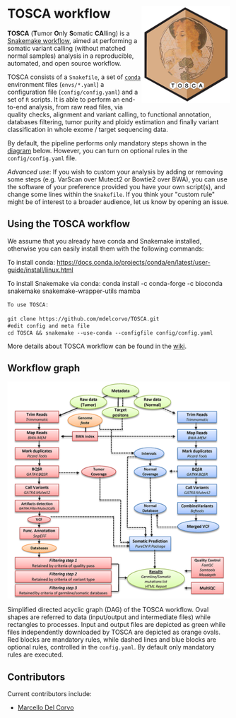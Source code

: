 # TOSCA workflow <img src="img/tosca_image.png" width="200" align="right" />


**TOSCA** (**T**umor **O**nly **S**omatic **CA**lling) is a [Snakemake workflow](https://snakemake.readthedocs.io/en/stable/index.html), aimed at performing a somatic variant calling (without matched normal samples) analysis in a reproducible, automated, and open source workflow.

TOSCA consists of a `Snakefile`, a set of [`conda`](https://conda.io/docs/) environment files (`envs/*.yaml`) a configuration file (`config/config.yaml`) and a set of `R` scripts. It is able to perform an end-to-end analysis, from raw read files, via quality checks, alignment and variant calling, to functional annotation, databases filtering, tumor purity and ploidy estimation and finally variant classification in whole exome / target sequencing data.  

By default, the pipeline performs only mandatory steps shown in the [diagram](img/dag_tosca.png) below. However, you can turn on optional rules in the `config/config.yaml` file. 

*Advanced use*: If you wish to custom your analysis by adding or removing some steps (e.g. VarScan over Mutect2 or Bowtie2 over BWA), you can use the software of your preference provided you have your own script(s), and change some lines within the `Snakefile`. If you think your "custom rule" might be of interest to a broader audience, let us know by opening an issue.


## Using the TOSCA workflow

We assume that you already have conda and Snakemake installed, otherwise you can easily install them with the following commands:

To install conda: https://docs.conda.io/projects/conda/en/latest/user-guide/install/linux.html

To install Snakemake via conda: conda install -c conda-forge -c bioconda snakemake snakemake-wrapper-utils mamba
```
To use TOSCA:

git clone https://github.com/mdelcorvo/TOSCA.git
#edit config and meta file
cd TOSCA && snakemake --use-conda --configfile config/config.yaml
```

More details about TOSCA workflow can be found in the [wiki](https://github.com/mdelcorvo/TOSCA/wiki).

## Workflow graph
![DAG](img/dag_tosca.png) 

Simplified directed acyclic graph (DAG) of the TOSCA workflow. 
Oval shapes are referred to data (input/output and intermediate files) while rectangles to processes. Input and output files are depicted as green while files independently downloaded by TOSCA are depicted as orange ovals. Red blocks are mandatory rules, while dashed lines and blue blocks are optional rules, controlled in the `config.yaml`. By default only mandatory rules are executed.

## Contributors
Current contributors include:

- [Marcello Del Corvo](https://github.com/mdelcorvo)
